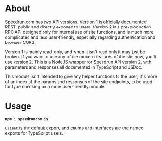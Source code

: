 # About

Speedrun.com has two API versions. Version 1 is officially documented, REST, public and directly exposed to users. Version 2 is a pre-production RPC API designed only for internal use of site functions, and is much more complicated and less user-friendly, especially regarding authentication and browser CORS.

Version 1 is mainly read-only, and when it isn't read only it may just be broken. If you want to use any of the modern features of the site now, you'll use version 2. This is a NodeJS wrapper for Speedrun API version 2, with parameters and responses all documented in TypeScript and JSDoc.

This module isn't intended to give any helper functions to the user; it's more of an index of the params and responses of the site endpoints, to be used for type checking on a more user-friendly module.

# Usage

**`npm i speedruncom.js`**

`Client` is the default export, and enums and interfaces are the named exports for TypeScript users.
